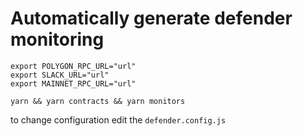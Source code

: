# Automatically generate defender monitoring

```
export POLYGON_RPC_URL="url"
export SLACK_URL="url"
export MAINNET_RPC_URL="url"

yarn && yarn contracts && yarn monitors
```


to change configuration edit the `defender.config.js`

